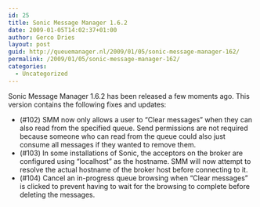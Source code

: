 ```yaml
---
id: 25
title: Sonic Message Manager 1.6.2
date: 2009-01-05T14:02:37+01:00
author: Gerco Dries
layout: post
guid: http://queuemanager.nl/2009/01/05/sonic-message-manager-162/
permalink: /2009/01/05/sonic-message-manager-162/
categories:
  - Uncategorized
---
```

Sonic Message Manager 1.6.2 has been released a few moments ago. This version contains the following fixes and updates:

  * (#102) SMM now only allows a user to &#8220;Clear messages&#8221; when they can also read from the specified queue. Send permissions are not required because someone who can read from the queue could also just consume all messages if they wanted to remove them.
  * (#103) In some installations of Sonic, the acceptors on the broker are configured using &#8220;localhost&#8221; as the hostname. SMM will now attempt to resolve the actual hostname of the broker host before connecting to it.
  * (#104) Cancel an in-progress queue browsing when &#8220;Clear messages&#8221; is clicked to prevent having to wait for the browsing to complete before deleting the messages.